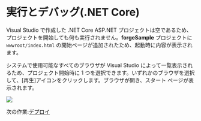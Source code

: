 # 実行とデバッグ(.NET Core)

Visual Studio で作成した .NET Core ASP.NET プロジェクトは空であるため、プロジェクトを開始しても何も実行されません。**forgeSample** プロジェクトに `wwwroot/index.html` の開始ページが追加されたため、起動時に内容が表示されます。

システムで使用可能なすべてのブラウザが Visual Studio によって一覧表示されるため、プロジェクト開始時に 1 つを選択できます。いずれかのブラウザを選択して、\[再生]アイコンをクリックします。ブラウザが開き、スタート ページが表示されます。

![](_media/net/start_debug.png)

次の作業:[デプロイ](/ja-JP/deployment/)
